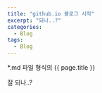```yaml
---
title: "github.io 블로그 시작"
excerpt: "되나..?"
categories:
  - Blog
tags:
  - Blog
---
```

*.md 파일 형식의 {{ page.title }}

잘 되나..?